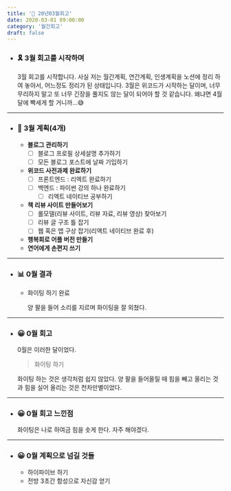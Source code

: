 ```yaml
---
title: '🌈 20년03월회고'
date: 2020-03-01 09:00:00
category: '월간회고'
draft: false
---
```


- ###  🎗 3월 회고를 시작하며

  3월 회고를 시작합니다. 사실 저는 월간계획, 연간계획, 인생계획을 노션에 정리 하여 놓아서, 어느정도 정리가 된 상태입니다. 3월은 위코드가 시작하는 달이며, 너무 무리하지 말고 또 너무 긴장을 풀지도 않는 달이 되어야 할 것 같습니다. 왜냐면 4월달에 빡세게 할 거니까...😅

---

- ### 📅 3월 계획(4개)

  - **블로그 관리하기**
    - [ ] 블로그 프로필 상세설명 추가하기
    - [ ] 모든 블로그 포스트에 날짜 기입하기
  - **위코드 사전과제 완료하기**
    - [ ] 프론트엔드 : 리엑트 완료하기
    - [ ] 백엔드 : 파이썬 강의 하나 완료하기
      - [ ] 리엑트 네이티브 공부하기
  - **책 리뷰 사이트 만들어보기**
    - [ ] 롤모델(리뷰 사이트, 리뷰 자료, 리뷰 영상) 찾아보기
    - [ ] 리뷰 글 구조 틀 잡기
    - [ ] 웹 혹은 앱 구상 잡기(리액트 네이티브 완료 후)
  - **행복회로 어플 버전 만들기**
  - **연어에게 손편지 쓰기**

---

- ### 📊 0월 결과

  - 화이팅 하기 완료

    양 팔을 들어 소리를 지르며 화이팅을 잘 외쳤다.

---

- ### 😀 0월 회고

  0월은 이러한 달이었다.

  > 화이팅 하기

  화이팅 하는 것은 생각처럼 쉽지 않았다. 양 팔을 들어올릴 때 힘을 빼고 올리는 것과 힘을 실어 올리는 것은 천차만별이었다.

---

- ### 😀 0월 회고 느낀점

  화이팅은 나로 하여금 힘을 솟게 한다. 자주 해야겠다.

---

- ### 😀 0월 계획으로 넘길 것들

  - 하이파이브 하기
  - 전방 3초간 함성으로 자신감 얻기